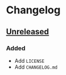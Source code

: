 # Changelog

## [Unreleased]

### Added

-   Add `LICENSE`
-   Add `CHANGELOG.md`

[Unreleased]: https://github.com/snakeneedy/template-website/compare/master...develop
